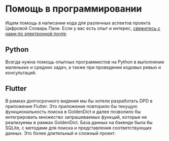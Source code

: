 # Помощь в программировании

Ищем помощь в написании кода для различных аспектов проекта Цифровой Словарь Пали. Если у вас есть опыт и интерес, [свяжитесь с нами по электронной почте](mailto:digitalpalidictionary@gmail.com).

## Python

Всегда нужна помощь опытных программистов на Python в выполнении маленьких и средних задач, а также при проведении кодовых ревью и консультаций.

## Flutter

В рамках долгосрочного видения мы бы хотели разработать DPD в приложение Flutter. Это приложение повторило бы текущую функциональность поиска в GoldenDict и далее позволило бы интегрировать множество запрашиваемых функций, которые не реализуемы в рамках GoldenDict. База данных на бэкенде была бы SQLite, с методами для поиска и представления соответствующих данных. Это более длительный и сложный проект.